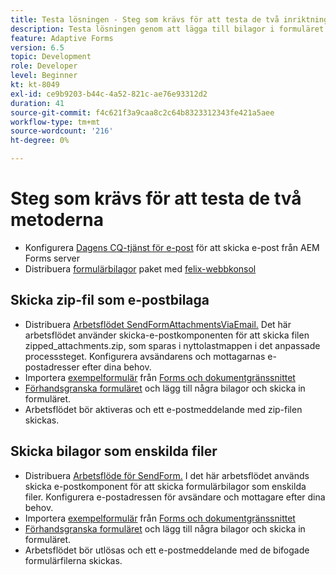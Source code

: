 ```yaml
---
title: Testa lösningen - Steg som krävs för att testa de två inriktningarna
description: Testa lösningen genom att lägga till bilagor i formuläret och utlösa arbetsflödet för att skicka e-postmeddelandet.
feature: Adaptive Forms
version: 6.5
topic: Development
role: Developer
level: Beginner
kt: kt-8049
exl-id: ce9b9203-b44c-4a52-821c-ae76e93312d2
duration: 41
source-git-commit: f4c621f3a9caa8c2c64b8323312343fe421a5aee
workflow-type: tm+mt
source-wordcount: '216'
ht-degree: 0%

---
```


# Steg som krävs för att testa de två metoderna

* Konfigurera [Dagens CQ-tjänst för e-post](https://experienceleague.adobe.com/docs/experience-manager-65/administering/operations/notification.html?lang=en#configuring-the-mail-service) för att skicka e-post från AEM Forms server
* Distribuera [formulärbilagor](assets/formattachments.formattachments.core-1.0-SNAPSHOT.jar) paket med [felix-webbkonsol](http://localhost:4502/system/console/bundles)

## Skicka zip-fil som e-postbilaga



* Distribuera [Arbetsflödet SendFormAttachmentsViaEmail.](assets/zipped-form-attachments-model.zip) Det här arbetsflödet använder skicka-e-postkomponenten för att skicka filen zipped_attachments.zip, som sparas i nyttolastmappen i det anpassade processsteget. Konfigurera avsändarens och mottagarnas e-postadresser efter dina behov.
* Importera [exempelformulär](assets/zip-form-attachments-form.zip) från [Forms och dokumentgränssnittet](http://localhost:4502/aem/forms.html/content/dam/formsanddocuments)
* [Förhandsgranska formuläret](http://localhost:4502/content/dam/formsanddocuments/zippformattachments/jcr:content?wcmmode=disabled) och lägg till några bilagor och skicka in formuläret.
* Arbetsflödet bör aktiveras och ett e-postmeddelande med zip-filen skickas.

## Skicka bilagor som enskilda filer

* Distribuera [Arbetsflöde för SendForm.](assets/send-form-attachments-model.zip) I det här arbetsflödet används skicka e-postkomponent för att skicka formulärbilagor som enskilda filer. Konfigurera e-postadressen för avsändare och mottagare efter dina behov.
* Importera [exempelformulär](assets/send-list-attachments-form.zip) från [Forms och dokumentgränssnittet](http://localhost:4502/aem/forms.html/content/dam/formsanddocuments)
* [Förhandsgranska formuläret](http://localhost:4502/content/dam/formsanddocuments/sendlistofattachments/jcr:content?wcmmode=disabled) och lägg till några bilagor och skicka in formuläret.
* Arbetsflödet bör utlösas och ett e-postmeddelande med de bifogade formulärfilerna skickas.
